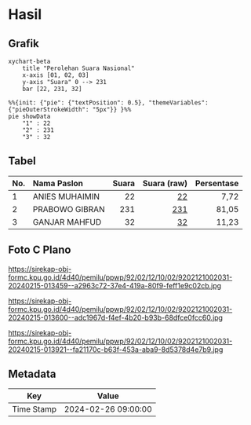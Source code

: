 # Hasil

## Grafik

```mermaid
xychart-beta
    title "Perolehan Suara Nasional"
    x-axis [01, 02, 03]
    y-axis "Suara" 0 --> 231
    bar [22, 231, 32]
```

```mermaid
%%{init: {"pie": {"textPosition": 0.5}, "themeVariables": {"pieOuterStrokeWidth": "5px"}} }%%
pie showData
    "1" : 22
    "2" : 231
    "3" : 32
```

## Tabel

| No. | Nama Paslon    | Suara | Suara (raw) | Persentase |
|:--- |:-------------- | -----:| -----------:| ----------:|
| 1   | ANIES MUHAIMIN | 22    | [22][p-1]   | 7,72       |
| 2   | PRABOWO GIBRAN | 231   | [231][p-2]  | 81,05      |
| 3   | GANJAR MAHFUD  | 32    | [32][p-3]   | 11,23      |


[p-1]: https://github.com/gigit-pemilu/pemilu-2024/blob/main/pilpres/hitung-suara/sub/92-papua-barat/sub/02-manokwari/sub/12-manokwari-barat/sub/1002-sanggeng/sub/031-tps/sub/paslon-1.txt
[p-2]: https://github.com/gigit-pemilu/pemilu-2024/blob/main/pilpres/hitung-suara/sub/92-papua-barat/sub/02-manokwari/sub/12-manokwari-barat/sub/1002-sanggeng/sub/031-tps/sub/paslon-2.txt
[p-3]: https://github.com/gigit-pemilu/pemilu-2024/blob/main/pilpres/hitung-suara/sub/92-papua-barat/sub/02-manokwari/sub/12-manokwari-barat/sub/1002-sanggeng/sub/031-tps/sub/paslon-3.txt

## Foto C Plano

https://sirekap-obj-formc.kpu.go.id/4d40/pemilu/ppwp/92/02/12/10/02/9202121002031-20240215-013459--a2963c72-37e4-419a-80f9-feff1e9c02cb.jpg

https://sirekap-obj-formc.kpu.go.id/4d40/pemilu/ppwp/92/02/12/10/02/9202121002031-20240215-013600--adc1967d-f4ef-4b20-b93b-68dfce0fcc60.jpg

https://sirekap-obj-formc.kpu.go.id/4d40/pemilu/ppwp/92/02/12/10/02/9202121002031-20240215-013921--fa21170c-b63f-453a-aba9-8d5378d4e7b9.jpg


## Metadata

| Key        | Value               |
| ---------- | ------------------- |
| Time Stamp | 2024-02-26 09:00:00 |



